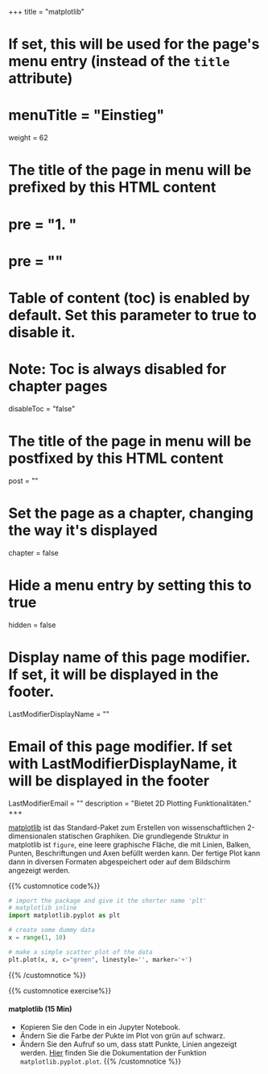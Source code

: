+++
title = "matplotlib"
# If set, this will be used for the page's menu entry (instead of the `title` attribute)
# menuTitle = "Einstieg"
weight = 62
# The title of the page in menu will be prefixed by this HTML content
# pre = "<b>1. </b>"
# pre = "<i class='fab fa-github'></i>"
# Table of content (toc) is enabled by default. Set this parameter to true to disable it.
# Note: Toc is always disabled for chapter pages
disableToc = "false"
# The title of the page in menu will be postfixed by this HTML content
post = ""
# Set the page as a chapter, changing the way it's displayed
chapter = false
# Hide a menu entry by setting this to true
hidden = false
# Display name of this page modifier. If set, it will be displayed in the footer.
LastModifierDisplayName = ""
# Email of this page modifier. If set with LastModifierDisplayName, it will be displayed in the footer
LastModifierEmail = ""
description = "Bietet 2D Plotting Funktionalitäten."
+++



[matplotlib](https://matplotlib.org/) ist das Standard-Paket zum Erstellen von wissenschaftlichen 2-dimensionalen statischen Graphiken. Die grundlegende Struktur in matplotlib ist `figure`, eine leere graphische Fläche, die mit Linien, Balken, Punten, Beschriftungen und Axen befüllt werden kann. Der fertige Plot kann dann in diversen Formaten abgespeichert oder auf dem Bildschirm angezeigt werden.


{{% customnotice code%}}
```python
# import the package and give it the shorter name 'plt'
# matplotlib inline
import matplotlib.pyplot as plt

# create some dummy data
x = range(1, 10)

# make a simple scatter plot of the data
plt.plot(x, x, c="green", linestyle='', marker='+')
```
{{% /customnotice %}}

{{% customnotice exercise%}}

#### matplotlib (15 Min)

- Kopieren Sie den Code in ein Jupyter Notebook.
- Ändern Sie die Farbe der Pukte im Plot von grün auf schwarz.
- Ändern Sie den Aufruf so um, dass statt Punkte, Linien angezeigt werden. [Hier](https://matplotlib.org/3.1.1/api/_as_gen/matplotlib.pyplot.plot.html) finden Sie die Dokumentation der Funktion `matplotlib.pyplot.plot`.
{{% /customnotice %}}
